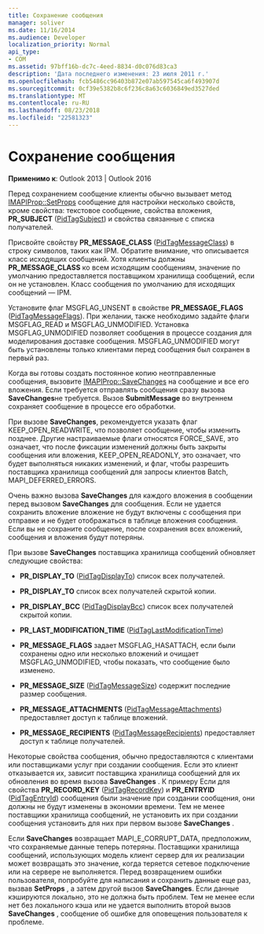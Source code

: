 ```yaml
---
title: Сохранение сообщения
manager: soliver
ms.date: 11/16/2014
ms.audience: Developer
localization_priority: Normal
api_type:
- COM
ms.assetid: 97bff16b-dc7c-4eed-8834-d0c076d83ca3
description: 'Дата последнего изменения: 23 июля 2011 г.'
ms.openlocfilehash: fcb5486cc96403b872e07ab597545ca6f493907d
ms.sourcegitcommit: 0cf39e5382b8c6f236c8a63c6036849ed3527ded
ms.translationtype: MT
ms.contentlocale: ru-RU
ms.lasthandoff: 08/23/2018
ms.locfileid: "22581323"
---
```

# <a name="saving-a-message"></a>Сохранение сообщения

  
  
**Применимо к**: Outlook 2013 | Outlook 2016 
  
Перед сохранением сообщение клиенты обычно вызывает метод [IMAPIProp::SetProps](imapiprop-setprops.md) сообщение для настройки несколько свойств, кроме свойства: текстовое сообщение, свойства вложения, **PR_SUBJECT** ([PidTagSubject](pidtagsubject-canonical-property.md)) и свойства связанные с списка получателей.
  
Присвойте свойству **PR_MESSAGE_CLASS** ([PidTagMessageClass](pidtagmessageclass-canonical-property.md)) в строку символов, таких как IPM. Обратите внимание, что описывается класс исходящих сообщений. Хотя клиенты должны **PR_MESSAGE_CLASS** ко всем исходящим сообщениям, значение по умолчанию предоставляется поставщиком хранилища сообщений, если он не установлен. Класс сообщения по умолчанию для исходящих сообщений — IPM. 
  
Установите флаг MSGFLAG_UNSENT в свойстве **PR_MESSAGE_FLAGS** ([PidTagMessageFlags](pidtagmessageflags-canonical-property.md)). При желании, также необходимо задайте флаги MSGFLAG_READ и MSGFLAG_UNMODIFIED. Установка MSGFLAG_UNMODIFIED позволяет сообщения в процессе создания для моделирования доставке сообщения. MSGFLAG_UNMODIFIED могут быть установлены только клиентами перед сообщения был сохранен в первый раз. 
  
Когда вы готовы создать постоянное копию неотправленные сообщения, вызовите [IMAPIProp::SaveChanges](imapiprop-savechanges.md) на сообщение и все его вложения. Если требуется отправлять сообщения сразу вызова **SaveChanges**не требуется. Вызов **SubmitMessage** во внутреннем сохраняет сообщение в процессе его обработки. 
  
При вызове **SaveChanges**, рекомендуется указать флаг KEEP_OPEN_READWRITE, что позволяет сообщение, чтобы изменить позднее. Другие настраиваемые флаги относятся FORCE_SAVE, это означает, что после фиксации изменений должны быть закрыты сообщения или вложения, KEEP_OPEN_READONLY, это означает, что будет выполняться никаких изменений, и флаг, чтобы разрешить поставщика хранилища сообщений для запросы клиентов Batch, MAPI_DEFERRED_ERRORS.
  
Очень важно вызова **SaveChanges** для каждого вложения в сообщении перед вызовом **SaveChanges** для сообщения. Если не удается сохранить вложение вложение не будут включены с сообщения при отправке и не будет отображаться в таблице вложения сообщения. Если вы не сохраните сообщение, после сохранения всех вложений, сообщения и вложения будут потеряны. 
  
При вызове **SaveChanges** поставщика хранилища сообщений обновляет следующие свойства: 
  
- **PR_DISPLAY_TO** ([PidTagDisplayTo](pidtagdisplayto-canonical-property.md)) список всех получателей.
    
- **PR_DISPLAY_TO** список всех получателей скрытой копии. 
    
- **PR_DISPLAY_BCC** ([PidTagDisplayBcc](pidtagdisplaybcc-canonical-property.md)) список всех получателей скрытой копии.
    
- **PR_LAST_MODIFICATION_TIME** ([PidTagLastModificationTime](pidtaglastmodificationtime-canonical-property.md))
    
- **PR_MESSAGE_FLAGS** задает MSGFLAG_HASATTACH, если были сохранены одно или несколько вложений и очищает MSGFLAG_UNMODIFIED, чтобы показать, что сообщение было изменено. 
    
- **PR_MESSAGE_SIZE** ([PidTagMessageSize](pidtagmessagesize-canonical-property.md)) содержит последние размер сообщения.
    
- **PR_MESSAGE_ATTACHMENTS** ([PidTagMessageAttachments](pidtagmessageattachments-canonical-property.md)) предоставляет доступ к таблице вложений.
    
- **PR_MESSAGE_RECIPIENTS** ([PidTagMessageRecipients](pidtagmessagerecipients-canonical-property.md)) предоставляет доступ к таблице получателей.
    
Некоторые свойства сообщения, обычно предоставляются с клиентами или поставщиками услуг при создании сообщения. Если это клиент отказывается их, зависит поставщика хранилища сообщений для их обновления во время вызова **SaveChanges** . К примеру Если для свойства **PR_RECORD_KEY** ([PidTagRecordKey](pidtagrecordkey-canonical-property.md)) и **PR_ENTRYID** ([PidTagEntryId](pidtagentryid-canonical-property.md)) сообщения были значение при создании сообщения, они должны не будут изменены в экономии времени. Тем не менее поставщики хранилища сообщений, не установить их при создании сообщения установить для них при первом вызове **SaveChanges** . 
  
Если **SaveChanges** возвращает MAPI_E_CORRUPT_DATA, предположим, что сохраняемые данные теперь потеряны. Поставщики хранилища сообщений, использующих модель клиент сервер для их реализации может возвращать это значение, когда теряется сетевое подключение или на сервере не выполняется. Перед возвращением ошибки пользователя, попробуйте для написания и сохранить данные еще раз, вызвав **SetProps** , а затем другой вызов **SaveChanges**. Если данные кэшируются локально, это не должна быть проблем. Тем не менее если нет без локального кэша или не удается выполнить второй вызов **SaveChanges** , сообщение об ошибке для оповещения пользователя к проблеме. 
  

